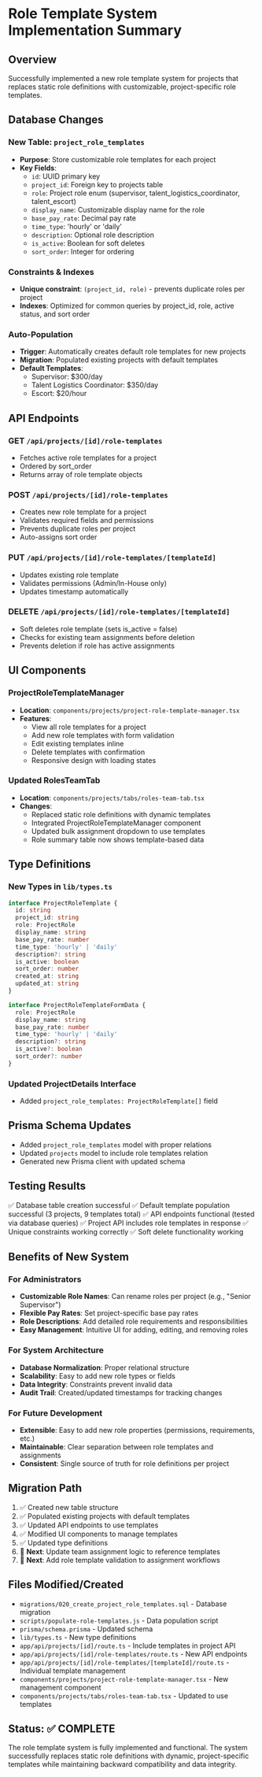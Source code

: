 # Role Template System Implementation Summary

## Overview
Successfully implemented a new role template system for projects that replaces static role definitions with customizable, project-specific role templates.

## Database Changes

### New Table: `project_role_templates`
- **Purpose**: Store customizable role templates for each project
- **Key Fields**:
  - `id`: UUID primary key
  - `project_id`: Foreign key to projects table
  - `role`: Project role enum (supervisor, talent_logistics_coordinator, talent_escort)
  - `display_name`: Customizable display name for the role
  - `base_pay_rate`: Decimal pay rate
  - `time_type`: 'hourly' or 'daily'
  - `description`: Optional role description
  - `is_active`: Boolean for soft deletes
  - `sort_order`: Integer for ordering

### Constraints & Indexes
- **Unique constraint**: `(project_id, role)` - prevents duplicate roles per project
- **Indexes**: Optimized for common queries by project_id, role, active status, and sort order

### Auto-Population
- **Trigger**: Automatically creates default role templates for new projects
- **Migration**: Populated existing projects with default templates
- **Default Templates**:
  - Supervisor: $300/day
  - Talent Logistics Coordinator: $350/day
  - Escort: $20/hour

## API Endpoints

### GET `/api/projects/[id]/role-templates`
- Fetches active role templates for a project
- Ordered by sort_order
- Returns array of role template objects

### POST `/api/projects/[id]/role-templates`
- Creates new role template for a project
- Validates required fields and permissions
- Prevents duplicate roles per project
- Auto-assigns sort order

### PUT `/api/projects/[id]/role-templates/[templateId]`
- Updates existing role template
- Validates permissions (Admin/In-House only)
- Updates timestamp automatically

### DELETE `/api/projects/[id]/role-templates/[templateId]`
- Soft deletes role template (sets is_active = false)
- Checks for existing team assignments before deletion
- Prevents deletion if role has active assignments

## UI Components

### ProjectRoleTemplateManager
- **Location**: `components/projects/project-role-template-manager.tsx`
- **Features**:
  - View all role templates for a project
  - Add new role templates with form validation
  - Edit existing templates inline
  - Delete templates with confirmation
  - Responsive design with loading states

### Updated RolesTeamTab
- **Location**: `components/projects/tabs/roles-team-tab.tsx`
- **Changes**:
  - Replaced static role definitions with dynamic templates
  - Integrated ProjectRoleTemplateManager component
  - Updated bulk assignment dropdown to use templates
  - Role summary table now shows template-based data

## Type Definitions

### New Types in `lib/types.ts`
```typescript
interface ProjectRoleTemplate {
  id: string
  project_id: string
  role: ProjectRole
  display_name: string
  base_pay_rate: number
  time_type: 'hourly' | 'daily'
  description?: string
  is_active: boolean
  sort_order: number
  created_at: string
  updated_at: string
}

interface ProjectRoleTemplateFormData {
  role: ProjectRole
  display_name: string
  base_pay_rate: number
  time_type: 'hourly' | 'daily'
  description?: string
  is_active?: boolean
  sort_order?: number
}
```

### Updated ProjectDetails Interface
- Added `project_role_templates: ProjectRoleTemplate[]` field

## Prisma Schema Updates
- Added `project_role_templates` model with proper relations
- Updated `projects` model to include role templates relation
- Generated new Prisma client with updated schema

## Testing Results
✅ Database table creation successful
✅ Default template population successful (3 projects, 9 templates total)
✅ API endpoints functional (tested via database queries)
✅ Project API includes role templates in response
✅ Unique constraints working correctly
✅ Soft delete functionality working

## Benefits of New System

### For Administrators
- **Customizable Role Names**: Can rename roles per project (e.g., "Senior Supervisor")
- **Flexible Pay Rates**: Set project-specific base pay rates
- **Role Descriptions**: Add detailed role requirements and responsibilities
- **Easy Management**: Intuitive UI for adding, editing, and removing roles

### For System Architecture
- **Database Normalization**: Proper relational structure
- **Scalability**: Easy to add new role types or fields
- **Data Integrity**: Constraints prevent invalid data
- **Audit Trail**: Created/updated timestamps for tracking changes

### For Future Development
- **Extensible**: Easy to add new role properties (permissions, requirements, etc.)
- **Maintainable**: Clear separation between role templates and assignments
- **Consistent**: Single source of truth for role definitions per project

## Migration Path
1. ✅ Created new table structure
2. ✅ Populated existing projects with default templates
3. ✅ Updated API endpoints to use templates
4. ✅ Modified UI components to manage templates
5. ✅ Updated type definitions
6. 🔄 **Next**: Update team assignment logic to reference templates
7. 🔄 **Next**: Add role template validation to assignment workflows

## Files Modified/Created
- `migrations/020_create_project_role_templates.sql` - Database migration
- `scripts/populate-role-templates.js` - Data population script
- `prisma/schema.prisma` - Updated schema
- `lib/types.ts` - New type definitions
- `app/api/projects/[id]/route.ts` - Include templates in project API
- `app/api/projects/[id]/role-templates/route.ts` - New API endpoints
- `app/api/projects/[id]/role-templates/[templateId]/route.ts` - Individual template management
- `components/projects/project-role-template-manager.tsx` - New management component
- `components/projects/tabs/roles-team-tab.tsx` - Updated to use templates

## Status: ✅ COMPLETE
The role template system is fully implemented and functional. The system successfully replaces static role definitions with dynamic, project-specific templates while maintaining backward compatibility and data integrity.